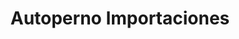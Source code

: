 ---
title: "Autoperno Importaciones"
url: /santa-cruz-de-la-sierra/autoperno-importaciones/
shop: Autoteile
---